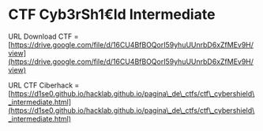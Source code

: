 # CTF Cyb3rSh1€ld Intermediate

URL Download CTF = [https://drive.google.com/file/d/16CU4BfBOQorI59yhuUUnrbD6xZfMEv9H/view](https://drive.google.com/file/d/16CU4BfBOQorI59yhuUUnrbD6xZfMEv9H/view)



URL CTF Ciberhack = [https://d1se0.github.io/hacklab.github.io/pagina\_de\_ctfs/ctf\_cybershield\_intermediate.html](https://d1se0.github.io/hacklab.github.io/pagina\_de\_ctfs/ctf\_cybershield\_intermediate.html)
